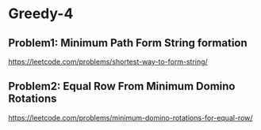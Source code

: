 # Greedy-4

## Problem1: Minimum Path Form String formation

https://leetcode.com/problems/shortest-way-to-form-string/



## Problem2:  Equal Row From Minimum Domino Rotations 


https://leetcode.com/problems/minimum-domino-rotations-for-equal-row/


